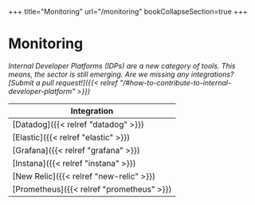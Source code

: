 +++
title="Monitoring"
url="/monitoring"
bookCollapseSection=true
+++

# Monitoring

_Internal Developer Platforms (IDPs) are a new category of tools. This means, the sector is still emerging. Are we missing any integrations? [Submit a pull request!]({{< relref "/#how-to-contribute-to-internal-developer-platform" >}})_

| **Integration**                           |
| ----------------------------------------- |
| [Datadog]({{< relref "datadog" >}})       |
| [Elastic]({{< relref "elastic" >}})       |
| [Grafana]({{< relref "grafana" >}})       |
| [Instana]({{< relref "instana" >}})       |
| [New Relic]({{< relref "new-relic" >}})   |
| [Prometheus]({{< relref "prometheus" >}}) |
